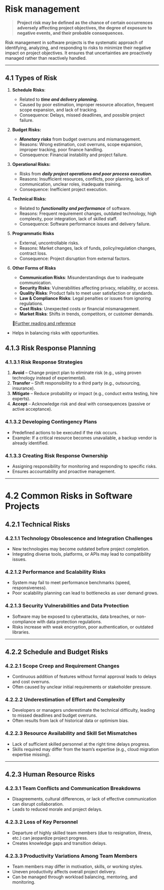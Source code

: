 # Risk management

> **Project risk may be defined as the chance of certain occurrences adversely affecting project objectives, the degree of exposure to negative events, and their probable consequences.**

Risk management in software projects is the systematic approach of identifying, analyzing, and responding to risks to minimize their negative impact on project objectives. It ensures that uncertainties are proactively managed rather than reactively handled.

---

## 4.1 Types of Risk

1.  **Schedule Risks**:

    - Related to **_time and delivery planning._**
    - Caused by poor estimation, improper resource allocation, frequent scope expansion, and lack of tracking.
    - Consequence: Delays, missed deadlines, and possible project failure.

2.  **Budget Risks:**

    - **_Monetary risks_** from budget overruns and mismanagement.
    - Reasons: Wrong estimation, cost overruns, scope expansion, improper tracking, poor finance handling.
    - Consequence: Financial instability and project failure.

3.  **Operational Risks:**

    - Risks from **_daily project operations and poor process execution._**
    - Reasons: Insufficient resources, conflicts, poor planning, lack of communication, unclear roles, inadequate training.
    - Consequence: Inefficient project execution.

4.  **Technical Risks:**

    - Related to **_functionality and performance_** of software.
    - Reasons: Frequent requirement changes, outdated technology, high complexity, poor integration, lack of skilled staff.
    - Consequence: Software performance issues and delivery failure.

5.  **Programmatic Risks**

    - External, uncontrollable risks.
    - Reasons: Market changes, lack of funds, policy/regulation changes, contract loss.
    - Consequence: Project disruption from external factors.

6.  **Other Forms of Risks**

    - **Communication Risks**: Misunderstandings due to inadequate communication.
    - **Security Risks**: Vulnerabilities affecting privacy, reliability, or access.
    - **Quality Risks**: Product fails to meet user satisfaction or standards.
    - **Law & Compliance Risks**: Legal penalties or issues from ignoring regulations.
    - **Cost Risks**: Unexpected costs or financial mismanagement.
    - **Market Risks**: Shifts in trends, competitors, or customer demands.

    📝[Further reading and reference](https://www.geeksforgeeks.org/software-engineering/different-types-of-risks-in-software-project-development/)

- Helps in balancing risks with opportunities.

## 4.1.3 Risk Response Planning

### 4.1.3.1 Risk Response Strategies

1. **Avoid** – Change project plan to eliminate risk (e.g., using proven technology instead of experimental).
2. **Transfer** – Shift responsibility to a third party (e.g., outsourcing, insurance).
3. **Mitigate** – Reduce probability or impact (e.g., conduct extra testing, hire experts).
4. **Accept** – Acknowledge risk and deal with consequences (passive or active acceptance).

### 4.1.3.2 Developing Contingency Plans

- Predefined actions to be executed if the risk occurs.
- Example: If a critical resource becomes unavailable, a backup vendor is already identified.

### 4.1.3.3 Creating Risk Response Ownership

- Assigning responsibility for monitoring and responding to specific risks.
- Ensures accountability and proactive management.

---

# 4.2 Common Risks in Software Projects

## 4.2.1 Technical Risks

### 4.2.1.1 Technology Obsolescence and Integration Challenges

- New technologies may become outdated before project completion.
- Integrating diverse tools, platforms, or APIs may lead to compatibility issues.

### 4.2.1.2 Performance and Scalability Risks

- System may fail to meet performance benchmarks (speed, responsiveness).
- Poor scalability planning can lead to bottlenecks as user demand grows.

### 4.2.1.3 Security Vulnerabilities and Data Protection

- Software may be exposed to cyberattacks, data breaches, or non-compliance with data protection regulations.
- Risks increase with weak encryption, poor authentication, or outdated libraries.

---

## 4.2.2 Schedule and Budget Risks

### 4.2.2.1 Scope Creep and Requirement Changes

- Continuous addition of features without formal approval leads to delays and cost overruns.
- Often caused by unclear initial requirements or stakeholder pressure.

### 4.2.2.2 Underestimation of Effort and Complexity

- Developers or managers underestimate the technical difficulty, leading to missed deadlines and budget overruns.
- Often results from lack of historical data or optimism bias.

### 4.2.2.3 Resource Availability and Skill Set Mismatches

- Lack of sufficient skilled personnel at the right time delays progress.
- Skills required may differ from the team’s expertise (e.g., cloud migration expertise missing).

---

## 4.2.3 Human Resource Risks

### 4.2.3.1 Team Conflicts and Communication Breakdowns

- Disagreements, cultural differences, or lack of effective communication can disrupt collaboration.
- Leads to reduced morale and project delays.

### 4.2.3.2 Loss of Key Personnel

- Departure of highly skilled team members (due to resignation, illness, etc.) can jeopardize project progress.
- Creates knowledge gaps and transition delays.

### 4.2.3.3 Productivity Variations Among Team Members

- Team members may differ in motivation, skills, or working styles.
- Uneven productivity affects overall project delivery.
- Can be managed through workload balancing, mentoring, and monitoring.

<!-- footnote -->
